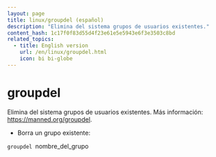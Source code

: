 ```yaml
---
layout: page
title: linux/groupdel (español)
description: "Elimina del sistema grupos de usuarios existentes."
content_hash: 1c17f0f83d55d4f23e61e5e5943e6f3e3503c8bd
related_topics:
  - title: English version
    url: /en/linux/groupdel.html
    icon: bi bi-globe
---
```

# groupdel

Elimina del sistema grupos de usuarios existentes.
Más información: <https://manned.org/groupdel>.

- Borra un grupo existente:

`groupdel `<span class="tldr-var badge badge-pill bg-dark-lm bg-white-dm text-white-lm text-dark-dm font-weight-bold">nombre_del_grupo</span>
